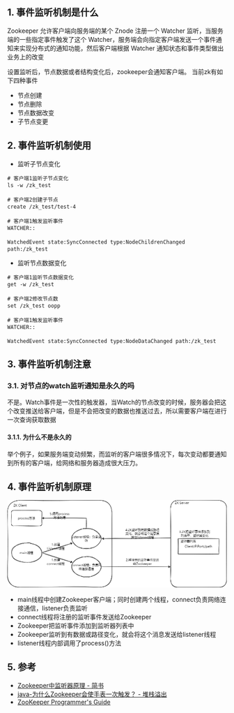 ## 1. 事件监听机制是什么
Zookeeper 允许客户端向服务端的某个 Znode 注册一个 Watcher 监听，当服务端的一些指定事件触发了这个 Watcher，服务端会向指定客户端发送一个事件通知来实现分布式的通知功能，然后客户端根据 Watcher 通知状态和事件类型做出业务上的改变

设置监听后，节点数据或者结构变化后，zookeeper会通知客户端。
当前zk有如下四种事件

- 节点创建
- 节点删除
- 节点数据改变
- 子节点变更


## 2. 事件监听机制使用
- 监听子节点变化

```
# 客户端1监听子节点变化
ls -w /zk_test

# 客户端2创建子节点
create /zk_test/test-4

# 客户端1触发监听事件
WATCHER::

WatchedEvent state:SyncConnected type:NodeChildrenChanged path:/zk_test
```

- 监听节点数据变化

```
# 客户端1监听节点数据变化
get -w /zk_test

# 客户端2修改节点数
set /zk_test oopp

# 客户端1触发监听事件
WATCHER::

WatchedEvent state:SyncConnected type:NodeDataChanged path:/zk_test
```

## 3.  事件监听机制注意
### 3.1. 对节点的watch监听通知是永久的吗

不是。Watch事件是一次性的触发器，当Watch的节点改变的时候，服务器会把这个改变推送给客户端，但是不会把改变的数据也推送过去，所以需要客户端在进行一次查询获取数据

#### 3.1.1. 为什么不是永久的
举个例子，如果服务端变动频繁，而监听的客户端很多情况下，每次变动都要通知到所有的客户端，给网络和服务器造成很大压力。

## 4.  事件监听机制原理
![zookeeper监听器原理](https://raw.githubusercontent.com/TDoct/images/master/1645761448_20220225115603284_32712.png)

-  main线程中创建Zookeeper客户端；同时创建两个线程，connect负责网络连接通信，listener负责监听
- connect线程将注册的监听事件发送给Zookeeper
- Zookeeper把监听事件添加到监听器列表中
- Zookeeper监听到有数据或路径变化，就会将这个消息发送给listener线程
- listener线程内部调用了process()方法


## 5. 参考
- [Zookeeper中监听器原理 \- 简书](https://www.jianshu.com/p/be8988f375d2)
- [java\-为什么Zookeeper会使手表一次触发？ \- 堆栈溢出](https://stackoverflow.com/questions/44430531/why-does-zookeeper-make-watches-one-time-triggers)
- [ZooKeeper Programmer's Guide](https://zookeeper.apache.org/doc/r3.1.2/zookeeperProgrammers.html#sc_zkDataMode_watches)